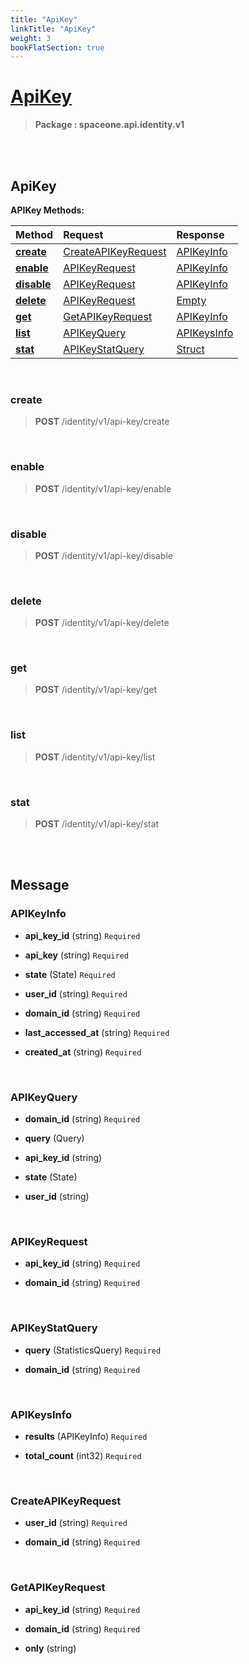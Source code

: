```yaml
---
title: "ApiKey"
linkTitle: "ApiKey"
weight: 3
bookFlatSection: true
---
```

# [ApiKey](#ApiKey)



>  **Package : spaceone.api.identity.v1**

<br>
<br>

## ApiKey





**APIKey Methods:**


| Method | Request | Response |
| :----- | :-------- | :-------- |
| [**create**](./APIKey#create) | [CreateAPIKeyRequest](APIKey#createapikeyrequest) | [APIKeyInfo](./APIKey#apikeyinfo) |
| [**enable**](./APIKey#enable) | [APIKeyRequest](APIKey#apikeyrequest) | [APIKeyInfo](./APIKey#apikeyinfo) |
| [**disable**](./APIKey#disable) | [APIKeyRequest](APIKey#apikeyrequest) | [APIKeyInfo](./APIKey#apikeyinfo) |
| [**delete**](./APIKey#delete) | [APIKeyRequest](APIKey#apikeyrequest) | [Empty](./APIKey#empty) |
| [**get**](./APIKey#get) | [GetAPIKeyRequest](APIKey#getapikeyrequest) | [APIKeyInfo](./APIKey#apikeyinfo) |
| [**list**](./APIKey#list) | [APIKeyQuery](APIKey#apikeyquery) | [APIKeysInfo](./APIKey#apikeysinfo) |
| [**stat**](./APIKey#stat) | [APIKeyStatQuery](APIKey#apikeystatquery) | [Struct](./APIKey#struct) |



    
<br>

### create





> **POST** /identity/v1/api-key/create
>






    
<br>

### enable





> **POST** /identity/v1/api-key/enable
>






    
<br>

### disable





> **POST** /identity/v1/api-key/disable
>






    
<br>

### delete





> **POST** /identity/v1/api-key/delete
>






    
<br>

### get





> **POST** /identity/v1/api-key/get
>






    
<br>

### list





> **POST** /identity/v1/api-key/list
>






    
<br>

### stat





> **POST** /identity/v1/api-key/stat
>






    


<br>
<br>

## Message



### APIKeyInfo
* **api_key_id** (string)  `Required` 

    
* **api_key** (string)  `Required` 

    
* **state** (State)  `Required` 

    
* **user_id** (string)  `Required` 

    
* **domain_id** (string)  `Required` 

    
* **last_accessed_at** (string)  `Required` 

    
* **created_at** (string)  `Required` 

    <br>

### APIKeyQuery
* **domain_id** (string)  `Required` 

    
* **query** (Query) 

    
* **api_key_id** (string) 

    
* **state** (State) 

    
* **user_id** (string) 

    <br>

### APIKeyRequest
* **api_key_id** (string)  `Required` 

    
* **domain_id** (string)  `Required` 

    <br>

### APIKeyStatQuery
* **query** (StatisticsQuery)  `Required` 

    
* **domain_id** (string)  `Required` 

    <br>

### APIKeysInfo
* **results** (APIKeyInfo)  `Required` 

    
* **total_count** (int32)  `Required` 

    <br>

### CreateAPIKeyRequest
* **user_id** (string)  `Required` 

    
* **domain_id** (string)  `Required` 

    <br>

### GetAPIKeyRequest
* **api_key_id** (string)  `Required` 

    
* **domain_id** (string)  `Required` 

    
* **only** (string) 

    <br>
